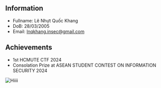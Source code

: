 ## Information

- Fullname: Lê Nhựt Quốc Khang
- DoB: 28/03/2005
- Email: lnqkhang.insec@gmail.com

## Achievements

- 1st HCMUTE CTF 2024
- Consolation Prize at ASEAN STUDENT CONTEST ON INFORMATION SECURITY 2024

![Hiiii](https://raw.githubusercontent.com/raviyelna/Journey-into-the-Fundamental-of-Malware-Analysing/refs/heads/main/Asset/Zani_gif/hiiii.gif)